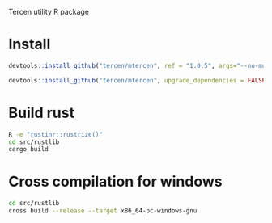 Tercen utility R package

# Install 

```R
devtools::install_github("tercen/mtercen", ref = "1.0.5", args="--no-multiarch")

devtools::install_github("tercen/mtercen", upgrade_dependencies = FALSE, args="--no-multiarch")
```

# Build rust

```bash
R -e "rustinr::rustrize()"
cd src/rustlib
cargo build
```

# Cross compilation for windows

```bash
cd src/rustlib
cross build --release --target x86_64-pc-windows-gnu
```
 